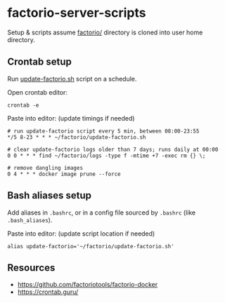 # factorio-server-scripts
Setup & scripts assume [factorio/](factorio) directory is cloned into user home directory.

## Crontab setup
Run [update-factorio.sh](factorio/update-factorio.sh) script on a schedule.

Open crontab editor:
````shell
crontab -e
````
Paste into editor:
(update timings if needed)
````shell 
# run update-factorio script every 5 min, between 08:00-23:55
*/5 8-23 * * * ~/factorio/update-factorio.sh

# clear update-factorio logs older than 7 days; runs daily at 00:00
0 0 * * * find ~/factorio/logs -type f -mtime +7 -exec rm {} \;

# remove dangling images
0 4 * * * docker image prune --force
````

## Bash aliases setup
Add aliases in `.bashrc`, or in a config file sourced by `.bashrc` (like `.bash_aliases`).

Paste into editor:
(update script location if needed)
````shell
alias update-factorio='~/factorio/update-factorio.sh'
````

## Resources
- https://github.com/factoriotools/factorio-docker
- https://crontab.guru/
